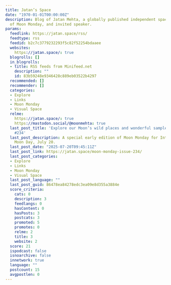 ```yaml
---
title: Jatan’s Space
date: "1970-01-01T00:00:00Z"
description: Blog of Jatan Mehta, a globally published independent space writer, author
  of Moon Monday, and invited speaker.
params:
  feedlink: https://jatan.space/rss/
  feedtype: rss
  feedid: b2c7c3779232293f5c82f52254bdaaee
  websites:
    https://jatan.space/: true
  blogrolls: []
  in_blogrolls:
  - title: RSS feeds from Minifeed.net
    description: ""
    id: 83b59248e9346428c889eb03522b4297
  recommended: []
  recommender: []
  categories:
  - Explore
  - Links
  - Moon Monday
  - Visual Space
  relme:
    https://jatan.space/: true
    https://mastodon.social/@moonmehta: true
  last_post_title: 'Explore our Moon’s wild places and wonderful samples | Moon Monday
    #234'
  last_post_description: A special early edition of Moon Monday for International
    Moon Day, July 20.
  last_post_date: "2025-07-20T09:45:11Z"
  last_post_link: https://jatan.space/moon-monday-issue-234/
  last_post_categories:
  - Explore
  - Links
  - Moon Monday
  - Visual Space
  last_post_language: ""
  last_post_guid: 86478ea84278edc3ea09e8d355a3884e
  score_criteria:
    cats: 0
    description: 3
    feedlangs: 0
    hasContent: 0
    hasPosts: 3
    postcats: 3
    promoted: 5
    promotes: 0
    relme: 2
    title: 3
    website: 2
  score: 21
  ispodcast: false
  isnoarchive: false
  innetwork: true
  language: ""
  postcount: 15
  avgpostlen: 0
---
```

